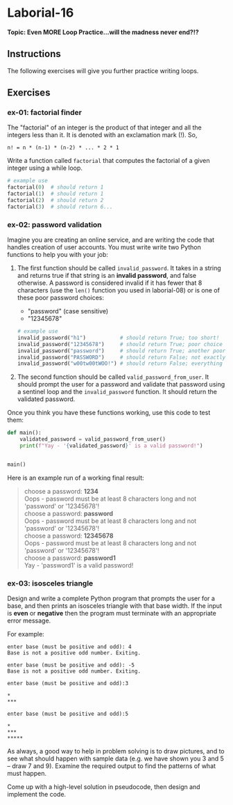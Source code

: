 # Laborial-16

**Topic: Even MORE Loop Practice...will the madness never end?!?**

## Instructions

The following exercises will give you further practice writing loops. 

## Exercises

### ex-01: factorial finder

The "factorial" of an integer is the product of that integer and all the integers less than it. It is denoted with an exclamation mark (!). So,

    n! = n * (n-1) * (n-2) * ... * 2 * 1
    
Write a function called `factorial` that computes the factorial of a given integer using a while loop. 

```python
# example use
factorial(0)  # should return 1
factorial(1)  # should return 1
factorial(2)  # should return 2
factorial(3)  # should return 6...
```

### ex-02: password validation

Imagine you are creating an online service, and are writing the code that handles creation of user accounts. 
You must write write two Python functions to help you with your job:

1. The first function should be called `invalid_password`. It takes in a string and returns true if that string is an **invalid password**, and false otherwise. A password is considered invalid if it has fewer that 8 characters (use the `len()` function you used in laborial-08) or is one of these poor password choices:  
     - "password"  (case sensitive)
     - "12345678"

    ```python
    # example use
    invalid_password("h1")           # should return True; too short!
    invalid_password("12345678")     # should return True; poor choice
    invalid_password("password")     # should return True; another poor choice
    invalid_password("PASSWORD")     # should return False; not exactly "password"
    invalid_password("w00tw00tWOO!") # should return False; everything OK!
    ```

2. The second function should be called `valid_password_from_user`. It should prompt the user for a password and validate that password using a sentinel loop and the `invalid_password` function. It should return the validated password.


Once you think you have these functions working, use this code to test them:

```python
def main():
    validated_password = valid_password_from_user()
    print(f"Yay - '{validated_password}' is a valid password!")


main()
```

Here is an example run of a working final result:

> choose a password: **1234**  
> Oops - password must be at least 8 characters long and not 'password' or '12345678'!   
> choose a password: **password**  
> Oops - password must be at least 8 characters long and not 'password' or '12345678'!  
> choose a password: **12345678**  
> Oops - password must be at least 8 characters long and not 'password' or '12345678'!  
> choose a password: **password1**  
> Yay - 'password1' is a valid password!  
        
### ex-03: isosceles triangle

Design and write a complete Python program that prompts the user for a base, and then prints an isosceles triangle with that base width. If the input is **even** or **negative** then the program must terminate with an appropriate error message. 

For example:

```text
enter base (must be positive and odd): 4
Base is not a positive odd number. Exiting.
```

```text
enter base (must be positive and odd): -5
Base is not a positive odd number. Exiting.
```

```text
enter base (must be positive and odd):3

*
***
```

```text
enter base (must be positive and odd):5

*
***
*****
```

As always, a good way to help in problem solving is to draw pictures, and to see what should happen with sample data (e.g. we have shown you 3 and 5 – draw 7 and 9). Examine the required output to find the patterns of what must happen.

Come up with a high-level solution in pseudocode, then design and implement the code. 
